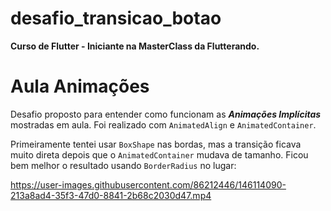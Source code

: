 # desafio_transicao_botao

<b>Curso de Flutter - Iniciante na MasterClass da Flutterando.</b>

# Aula Animações

Desafio proposto para entender como funcionam as <b><i>Animações Implícitas</i></b> mostradas em aula. Foi realizado com <code>AnimatedAlign</code> e <code>AnimatedContainer</code>.

Primeiramente tentei usar <code>BoxShape</code> nas bordas, mas a transição ficava muito direta depois que o <code>AnimatedContainer</code> mudava de tamanho. Ficou bem melhor o resultado usando <code>BorderRadius</code> no lugar:

https://user-images.githubusercontent.com/86212446/146114090-213a8ad4-35f3-47d0-8841-2b68c2030d47.mp4

